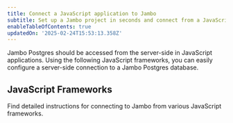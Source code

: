 ```yaml
---
title: Connect a JavaScript application to Jambo
subtitle: Set up a Jambo project in seconds and connect from a JavaScript application
enableTableOfContents: true
updatedOn: '2025-02-24T15:53:13.358Z'
---
```


Jambo Postgres should be accessed from the server-side in JavaScript applications. Using the following JavaScript frameworks, you can easily configure a server-side connection to a Jambo Postgres database.

## JavaScript Frameworks

Find detailed instructions for connecting to Jambo from various JavaScript frameworks.

<TechCards>

<a href="/docs/guides/node" title="Node.js" description="Connect a Node.js application to Jambo" icon="node-js"></a>

<a href="/docs/guides/deno" title="Deno" description="Connect a Deno application to Jambo" icon="deno"></a>

<a href="/docs/guides/bun" title="Bun" description="Connect a Bun application to Jambo" icon="bun"></a>

</TechCards>

<NeedHelp/>
